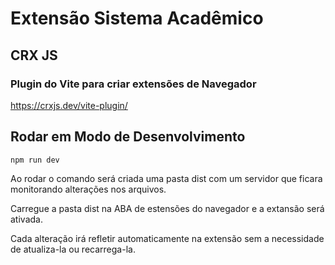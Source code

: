 # Extensão Sistema Acadêmico

## CRX JS 
### Plugin do Vite para criar extensões de Navegador
https://crxjs.dev/vite-plugin/

## Rodar em Modo de Desenvolvimento
```shell
npm run dev
```
Ao rodar o comando será criada uma pasta dist com um servidor que ficara monitorando alterações nos arquivos. 

Carregue a pasta dist na ABA de estensões do navegador e a extansão será ativada. 

Cada alteração irá refletir automaticamente na extensão sem a necessidade de atualiza-la ou recarrega-la.

